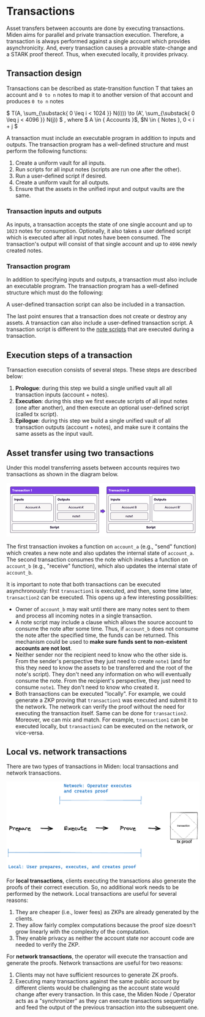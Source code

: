 # Transactions
Asset transfers between accounts are done by executing transactions. Miden aims for parallel and private transaction execution. Therefore, a transaction is always performed against a single account which provides asynchronicity. And, every transaction causes a provable state-change and a STARK proof thereof. Thus, when executed locally, it provides privacy.

## Transaction design
Transactions can be described as state-transition function T that takes an account and `0 to n` notes to map it to another version of that account and produces `0 to n` notes

$
T(A, \sum_{\substack{
   0 \leq i < 1024
  }}
 N(i))) \to (A', \sum_{\substack{
   0 \leq j < 4096
  }}
 N(j))
$
, where  $ A \in { Accounts }$, $N \in { Notes }, 0 < i + j  $

A transaction must include an executable program in addition to inputs and outputs. The transaction program has a well-defined structure and must perform the following functions:

1. Create a uniform vault for all inputs.
2. Run scripts for all input notes (scripts are run one after the other).
3. Run a user-defined script if desired.
4. Create a uniform vault for all outputs.
5. Ensure that the assets in the unified input and output vaults are the same.

### Transaction inputs and outputs
As inputs, a transaction accepts the state of one single account and up to `1023` notes for consumption. Optionally, it also takes a user defined script which is executed after all input notes have been consumed. The transaction's output will consist of that single account and up to `4096` newly created notes.

### Transaction program
In addition to specifying inputs and outputs, a transaction must also include an executable program. The transaction program has a well-defined structure which must do the following:

A user-defined transaction script can also be included in a transaction.

The last point ensures that a transaction does not create or destroy any assets. A transaction can also include a user-defined transaction script. A transaction script is different to the [note scripts](https://0xpolygonmiden.github.io/miden-base/architecture/notes.html#script) that are executed during a transaction.

## Execution steps of a transaction
Transaction execution consists of several steps. These steps are described below:

1. **Prologue**: during this step we build a single unified vault all all transaction inputs (account + notes).
2. **Execution**: during this step we first execute scripts of all input notes (one after another), and then execute an optional user-defined script (called tx script).
3. **Epilogue**: during this step we build a single unified vault of all transaction outputs (account + notes), and make sure it contains the same assets as the input vault.

## Asset transfer using two transactions
Under this model transferring assets between accounts requires two transactions as shown in the diagram below.

<p align="center">
    <img src="../diagrams/architecture/transaction/Transaction_Flow.png">
</p>

The first transaction invokes a function on `account_a` (e.g., "send" function) which creates a new note and also updates the internal state of `account_a`. The second transaction consumes the note which invokes a function on `account_b` (e.g., "receive" function), which also updates the internal state of `account_b`.

It is important to note that both transactions can be executed asynchronously: first `transaction1` is executed, and then, some time later, `transaction2` can be executed. This opens up a few interesting possibilities:

* Owner of `account_b` may wait until there are many notes sent to them and process all incoming notes in a single transaction.
* A note script may include a clause which allows the source account to consume the note after some time. Thus, if `account_b` does not consume the note after the specified time, the funds can be returned. This mechanism could be used to **make sure funds sent to non-existent accounts are not lost**.
* Neither sender nor the recipient need to know who the other side is. From the sender's perspective they just need to create `note1` (and for this they need to know the assets to be transferred and the root of the note's script). They don't need any information on who will eventually consume the note. From the recipient's perspective, they just need to consume `note1`. They don't need to know who created it.
* Both transactions can be executed "locally". For example, we could generate a ZKP proving that `transaction1` was executed and submit it to the network. The network can verify the proof without the need for executing the transaction itself. Same can be done for `transaction2`. Moreover, we can mix and match. For example, `transaction1` can be executed locally, but `transaction2` can be executed on the network, or vice-versa.

## Local vs. network transactions
There are two types of transactions in Miden: local transactions and network transactions.

<p align="center">
    <img src="../diagrams/architecture/transaction/Local_vs_Network_Transaction.png">
</p>

For **local transactions**, clients executing the transactions also generate the proofs of their correct execution. So, no additional work needs to be performed by the network. Local transactions are useful for several reasons:

1. They are cheaper (i.e., lower fees) as ZKPs are already generated by the clients.
2. They allow fairly complex computations because the proof size doesn't grow linearly with the complexity of the computation.
3. They enable privacy as neither the account state nor account code are needed to verify the ZKP.

For **network transactions**, the operator will execute the transaction and generate the proofs. Network transactions are useful for two reasons:

1. Clients may not have sufficient resources to generate ZK proofs.
2. Executing many transactions against the same public account by different clients would be challenging as the account state would change after every transaction. In this case, the Miden Node / Operator acts as a "synchronizer" as they can execute transactions sequentially and feed the output of the previous transaction into the subsequent one.
